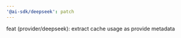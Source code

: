 ```yaml
---
'@ai-sdk/deepseek': patch
---
```


feat (provider/deepseek): extract cache usage as provide metadata
